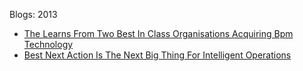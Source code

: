 Blogs: 2013

* [The Learns From Two Best In Class Organisations Acquiring Bpm Technology](resources/faqs/external-content/blogs/2013/the-learns-from-two-best-in-class-organisations-acquiring-bpm-technology.md)
* [Best Next Action Is The Next Big Thing For Intelligent Operations](resources/faqs/external-content/blogs/2013/best-next-action-is-the-next-big-thing-for-intelligent-operations.md)
